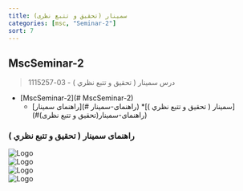 ```yaml
---
title: سمینار (تحقیق و تتبع نظری)
categories: [msc, "Seminar-2"]
sort: 7
---
```


## MscSeminar-2

> درس سمينار ( تحقيق و تتبع نظري ) - 03-1115257

- [MscSeminar-2](# MscSeminar-2)
    * [راهنمای سمینار](# راهنمای-سمینار)
    *[سمينار ( تحقيق و تتبع نظري )](#راهنمای-سمینار(تحقیق و تتبع نظری))
    
###    راهنمای سمينار ( تحقيق و تتبع نظري )
 
![Logo](https://github.com/AliRazavi-edu/PNU_3991/blob/master/image/seminar1.png)
<br>
![Logo](https://github.com/AliRazavi-edu/PNU_3991/blob/master/image/seminar%202.png)
<br>
![Logo](https://github.com/AliRazavi-edu/PNU_3991/blob/master/image/seminar%203%20.png)
<br>
![Logo](https://github.com/AliRazavi-edu/PNU_3991/blob/master/image/seminar%204.png)
